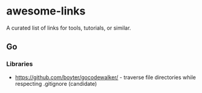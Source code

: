 # awesome-links
A curated list of links for tools, tutorials, or similar.

## Go

### Libraries

* https://github.com/boyter/gocodewalker/ - traverse file directories while respecting .gitignore (candidate)